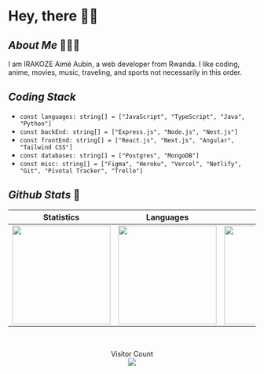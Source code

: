 # **Hey, there** 👋🏿

## **_About Me_** 👩🏿‍💻
I am IRAKOZE Aimé Aubin, a web developer from Rwanda. I like coding, anime, movies, music, traveling, and sports not necessarily in this order.

## **_Coding Stack_**

+ `const languages: string[] = ["JavaScript", "TypeScript", "Java", "Python"]`
+ `const backEnd: string[] = ["Express.js", "Node.js", "Nest.js"]`
+ `const frontEnd: string[] = ["React.js", "Next.js", "Angular", "Tailwind CSS"]`
+ `const databases: string[] = ["Postgres", "MongoDB"]`
+ `const misc: string[] = ["Figma", "Heroku", "Vercel", "Netlify", "Git", "Pivotal Tracker", "Trello"]`

## **_Github Stats_** 🚀

|Statistics|Languages|Streaks
|-|-|-|
|<a href="https://github.com/anuraghazra/github-readme-stats"><img height="200px" align="center" src="https://github-readme-stats.vercel.app/api?username=IRAKOZEAimeAubin&show_icons=true&theme=onedark"/></a>|<a href="https://github.com/anuraghazra/github-readme-stats"><img height="200px" align="center" src="https://github-readme-stats.vercel.app/api/top-langs/?username=IRAKOZEAimeAubin&layout=compact"/></a>|<a href="#"><img height="200px" align="center" src="https://github-readme-streak-stats.herokuapp.com/?user=IRAKOZEAimeAubin"/></a>|

<br />

<p align="center"> 
  Visitor Count<br>
  <img src="https://profile-counter.glitch.me/IRAKOZEAimeAubin/count.svg" />
</p>
